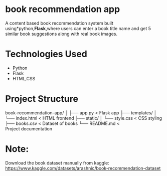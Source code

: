 # book recommendation app
A content based book recommendation system built using*python,**Flask**,where users can enter a book title name and get 5 similar book suggestions along with real book images.

# Technologies Used
* Python
* Flask
* HTML,CSS

# Project Structure
book-recommendation-app/
│
├── app.py                < Flask app
├── templates/
│   └── index.html        < HTML frontend
├── static/
│   └── style.css         < CSS styling
├── books.csv             < Dataset of books
└── README.md             < Project documentation

# Note:
Download the book dataset manually from kaggle:
https://www.kaggle.com/datasets/arashnic/book-recommendation-dataset 

